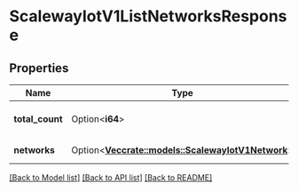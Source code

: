# ScalewayIotV1ListNetworksResponse

## Properties

Name | Type | Description | Notes
------------ | ------------- | ------------- | -------------
**total_count** | Option<**i64**> | Total number of Networks | [optional]
**networks** | Option<[**Vec<crate::models::ScalewayIotV1Network>**](scaleway.iot.v1.Network.md)> | A page of networks | [optional]

[[Back to Model list]](../README.md#documentation-for-models) [[Back to API list]](../README.md#documentation-for-api-endpoints) [[Back to README]](../README.md)


